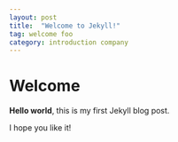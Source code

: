 ```yaml
---
layout: post
title:  "Welcome to Jekyll!"
tag: welcome foo
category: introduction company
---
```


# Welcome

**Hello world**, this is my first Jekyll blog post.

I hope you like it!
